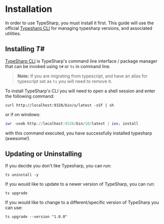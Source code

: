 # Installation

In order to use TypeSharp, you must install it first. This guide will use the official [Typesharp CLI]() for managing typesharp versions, and associated utilities.

## Installing *T#*

[TypeSharp CLI]() is TypeSharp's command line interface / package manager that can be invoked using `t#` or `ts` in command line.

> **Note:** If you are migrating from typescript, and have an alias for typescript set as `ts` you will need to remove it.

To install TypeSharp's CLI you will need to open a shell session and enter the following command:

```shell
curl http://localhost:9328/bin/u/latest -sSf | sh
```

or if on windows:

```powershell
iwr -useb http://localhost:9328/bin/10/latest | iex; install
```

with this command executed, you have successfully installed typesharp (awesome!).



## Updating or Uninstalling

If you decide you don't like Typesharp, you can run:

```shell
ts uninstall -y
```

If you would like to update to a newer version of TypeSharp, you can run:

```shell
ts upgrade
```

If you would like to change to a different/specific version of TypeSharp you can use:

```shell
ts upgrade --version "1.0.0"
```

